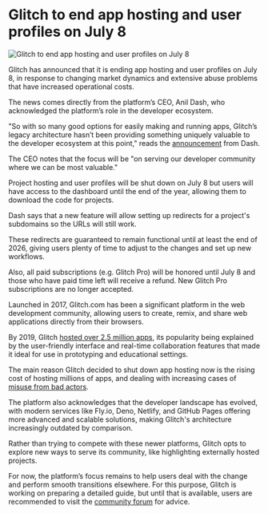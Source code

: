# Glitch to end app hosting and user profiles on July 8

![Glitch to end app hosting and user profiles on July 8](https://www.bleepstatic.com/content/hl-images/2025/05/23/glitch.jpg)

Glitch has announced that it is ending app hosting and user profiles on July 8, in response to changing market dynamics and extensive abuse problems that have increased operational costs.

The news comes directly from the platform’s CEO, Anil Dash, who acknowledged the platform’s role in the developer ecosystem.

"So with so many good options for easily making and running apps, Glitch’s legacy architecture hasn’t been providing something uniquely valuable to the developer ecosystem at this point," reads the [announcement](https://blog.glitch.com/post/changes-are-coming-to-glitch/) from Dash.

The CEO notes that the focus will be "on serving our developer community where we can be most valuable."

Project hosting and user profiles will be shut down on July 8 but users will have access to the dashboard until the end of the year, allowing them to download the code for projects.

Dash says that a new feature will allow setting up redirects for a project's subdomains so the URLs will still work.

These redirects are guaranteed to remain functional until at least the end of 2026, giving users plenty of time to adjust to the changes and set up new workflows.

Also, all paid subscriptions (e.g. Glitch Pro) will be honored until July 8 and those who have paid time left will receive a refund. New Glitch Pro subscriptions are no longer accepted.

Launched in 2017, Glitch.com has been a significant platform in the web development community, allowing users to create, remix, and share web applications directly from their browsers.

By 2019, Glitch [hosted over 2.5 million apps](https://blog.glitch.com/post/glitch-now-has-more-apps-than-apples-app-store-2-5-million-of-them/), its popularity being explained by the user-friendly interface and real-time collaboration features that made it ideal for use in prototyping and educational settings.

The main reason Glitch decided to shut down app hosting now is the rising cost of hosting millions of apps, and dealing with increasing cases of [misuse from bad actors](https://www.bleepingcomputer.com/news/security/glitch-service-abused-to-host-short-lived-phishing-sites/).

The platform also acknowledges that the developer landscape has evolved, with modern services like Fly.io, Deno, Netlify, and GitHub Pages offering more advanced and scalable solutions, making Glitch's architecture increasingly outdated by comparison.

Rather than trying to compete with these newer platforms, Glitch opts to explore new ways to serve its community, like highlighting externally hosted projects.

For now, the platform’s focus remains to help users deal with the change and perform smooth transitions elsewhere. For this purpose, Glitch is working on preparing a detailed guide, but until that is available, users are recommended to visit the [community forum](https://support.glitch.com/) for advice.